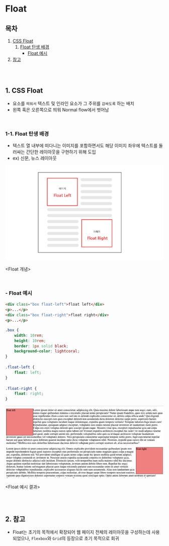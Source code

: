 # Float

## 목차

1. [CSS Float](#1-css-float)
    1. [Float 탄생 배경](#1-1-float-탄생-배경)
        - [Float 예시](#float-예시)
2. [참고](#2-참고)

<br>
<br>

## 1. CSS Float

-   요소를 `띄워서` 텍스트 및 인라인 요소가 그 주위를 `감싸도록` 하는 배치
-   왼쪽 혹은 오른쪽으로 띄워 Normal flow에서 벗어남

<br>

### 1-1. Float 탄생 배경

-   텍스트 열 내부에 떠다니는 이미지를 포함하면서도 해당 이미지 좌우에 텍스트를 둘러싸는 간단한 레이아웃을 구현하기 위해 도입
-   ex) 신문, 뉴스 레이아웃

![float 개념](../img/CSS_float.png)

<Float 개념>

<br>

### - Float 예시

```html
<div class="box float-left">float left</div>
<p>...</p>
<div class="box float-right">float right</div>
<p>...</p>
```

```css
.box {
    width: 10rem;
    height: 10rem;
    border: 1px solid black;
    background-color: lightcoral;
}

.float-left {
    float: left;
}

.float-right {
    float: right;
}
```

![float 예시 결과](../img/CSS_float_example.png)

<Float 예시 결과>

<br>
<br>

## 2. 참고

-   Float는 초기의 목적에서 확장되어 웹 페이지 전체의 레이아웃을 구성하는데 사용되었으나, `Flexbox`와 `Grid`의 등장으로 초기 목적으로 회귀

